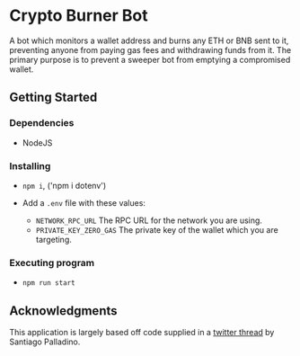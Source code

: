 # Crypto Burner Bot

A bot which monitors a wallet address and burns any ETH or BNB sent to it, preventing anyone from paying gas fees and withdrawing funds from it. The primary purpose is to prevent a sweeper bot from emptying a compromised wallet.

## Getting Started

### Dependencies

- NodeJS

### Installing

- `npm i`, ('npm i dotenv')

- Add a `.env` file with these values:
  - `NETWORK_RPC_URL` The RPC URL for the network you are using.
  - `PRIVATE_KEY_ZERO_GAS` The private key of the wallet which you are targeting.

### Executing program

- `npm run start`

## Acknowledgments

This application is largely based off code supplied in a [twitter thread](https://twitter.com/smpalladino/status/1373049027365904389?s=20&t=PE8rsffOnw8PxiKzpl7OdQ) by Santiago Palladino.
